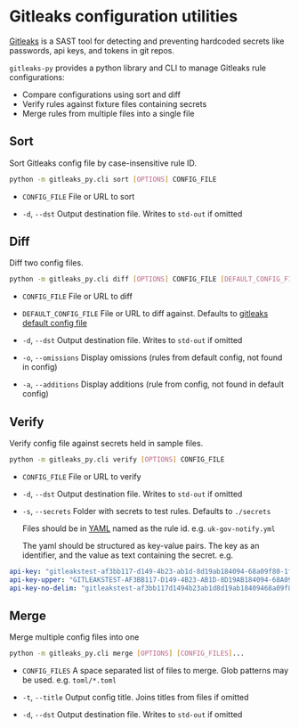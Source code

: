 # Gitleaks configuration utilities

[Gitleaks](https://github.com/zricethezav/gitleaks)  is a SAST tool for detecting and preventing hardcoded secrets like passwords, api keys, and tokens in git repos.

`gitleaks-py` provides a python library and CLI to manage Gitleaks rule configurations:

* Compare configurations using sort and diff
* Verify rules against fixture files containing secrets
* Merge rules from multiple files into a single file

## Sort

Sort Gitleaks config file by case-insensitive rule ID.

```bash
python -m gitleaks_py.cli sort [OPTIONS] CONFIG_FILE
```

* `CONFIG_FILE`
  File or URL to sort

* `-d`, `--dst`
  Output destination file. Writes to `std-out` if omitted

## Diff

Diff two config files.

```bash
python -m gitleaks_py.cli diff [OPTIONS] CONFIG_FILE [DEFAULT_CONFIG_FILE]
```

* `CONFIG_FILE`
  File or URL to diff

* `DEFAULT_CONFIG_FILE`
  File or URL to diff against.
  Defaults to [gitleaks default config file](https://raw.githubusercontent.com/zricethezav/gitleaks/master/config/gitleaks.toml)

* `-d`, `--dst`
  Output destination file. Writes to `std-out` if omitted

* `-o`, `--omissions`
  Display omissions (rules from default config, not found in config)

* `-a`, `--additions`
  Display additions (rule from config, not found in default config)

## Verify

Verify config file against secrets held in sample files.

```bash
python -m gitleaks_py.cli verify [OPTIONS] CONFIG_FILE
```

* `CONFIG_FILE`
  File or URL to verify

* `-d`, `--dst`
  Output destination file. Writes to `std-out` if omitted

* `-s`, `--secrets`
  Folder with secrets to test rules. Defaults to `./secrets`

  Files should be in [YAML](https://yaml.org/) named as the rule id.
  e.g. `uk-gov-notify.yml`

  The yaml should be structured as key-value pairs. The key as an identifier, and the value as text containing the secret.
  e.g.

```yaml
api-key: "gitleakstest-af3bb117-d149-4b23-ab1d-8d19ab184094-68a09f80-1f89-4d98-bd9e-ec431e970940"
api-key-upper: "GITLEAKSTEST-AF3BB117-D149-4B23-AB1D-8D19AB184094-68A09F80-1F89-4D98-BD9E-EC431E970940"
api-key-no-delim: "gitleakstest-af3bb117d1494b23ab1d8d19ab18409468a09f801f894d98bd9eec431e970940"
```

## Merge

Merge multiple config files into one

```bash
python -m gitleaks_py.cli merge [OPTIONS] [CONFIG_FILES]...
```

* `CONFIG_FILES`
  A space separated list of files to merge. Glob patterns may be used. e.g. `toml/*.toml`

* `-t`, `--title`
  Output config title. Joins titles from files if omitted

* `-d`, `--dst`
  Output destination file. Writes to `std-out` if omitted
